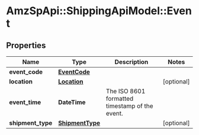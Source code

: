 # AmzSpApi::ShippingApiModel::Event

## Properties
Name | Type | Description | Notes
------------ | ------------- | ------------- | -------------
**event_code** | [**EventCode**](EventCode.md) |  | 
**location** | [**Location**](Location.md) |  | [optional] 
**event_time** | **DateTime** | The ISO 8601 formatted timestamp of the event. | 
**shipment_type** | [**ShipmentType**](ShipmentType.md) |  | [optional] 

